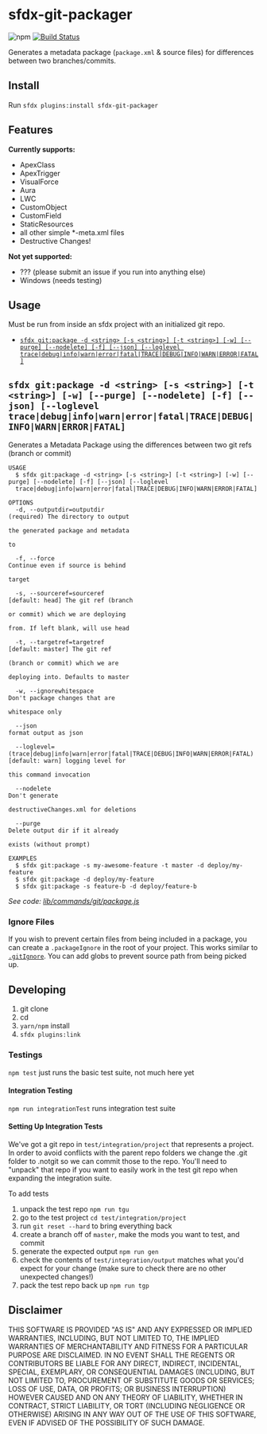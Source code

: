 # sfdx-git-packager

![npm](https://img.shields.io/npm/v/sfdx-git-packager) [![Build Status](https://travis-ci.org/ChuckJonas/sfdx-git-packager.svg?branch=master)](https://travis-ci.org/ChuckJonas/sfdx-git-packager)

Generates a metadata package (`package.xml` & source files) for differences between two branches/commits.

## Install

Run `sfdx plugins:install sfdx-git-packager`

## Features

**Currently supports:**

- ApexClass
- ApexTrigger
- VisualForce
- Aura
- LWC
- CustomObject
- CustomField
- StaticResources
- all other simple \*-meta.xml files
- Destructive Changes!

**Not yet supported:**

- ??? (please submit an issue if you run into anything else)
- Windows (needs testing)

## Usage

Must be run from inside an sfdx project with an initialized git repo.

<!-- commands -->
* [`sfdx git:package -d <string> [-s <string>] [-t <string>] [-w] [--purge] [--nodelete] [-f] [--json] [--loglevel trace|debug|info|warn|error|fatal|TRACE|DEBUG|INFO|WARN|ERROR|FATAL]`](#sfdx-gitpackage--d-string--s-string--t-string--w---purge---nodelete--f---json---loglevel-tracedebuginfowarnerrorfataltracedebuginfowarnerrorfatal)

## `sfdx git:package -d <string> [-s <string>] [-t <string>] [-w] [--purge] [--nodelete] [-f] [--json] [--loglevel trace|debug|info|warn|error|fatal|TRACE|DEBUG|INFO|WARN|ERROR|FATAL]`

Generates a Metadata Package using the differences between two git refs (branch or commit)

```
USAGE
  $ sfdx git:package -d <string> [-s <string>] [-t <string>] [-w] [--purge] [--nodelete] [-f] [--json] [--loglevel 
  trace|debug|info|warn|error|fatal|TRACE|DEBUG|INFO|WARN|ERROR|FATAL]

OPTIONS
  -d, --outputdir=outputdir                                                         (required) The directory to output
                                                                                    the generated package and metadata
                                                                                    to

  -f, --force                                                                       Continue even if source is behind
                                                                                    target

  -s, --sourceref=sourceref                                                         [default: head] The git ref (branch
                                                                                    or commit) which we are deploying
                                                                                    from. If left blank, will use head

  -t, --targetref=targetref                                                         [default: master] The git ref
                                                                                    (branch or commit) which we are
                                                                                    deploying into. Defaults to master

  -w, --ignorewhitespace                                                            Don't package changes that are
                                                                                    whitespace only

  --json                                                                            format output as json

  --loglevel=(trace|debug|info|warn|error|fatal|TRACE|DEBUG|INFO|WARN|ERROR|FATAL)  [default: warn] logging level for
                                                                                    this command invocation

  --nodelete                                                                        Don't generate
                                                                                    destructiveChanges.xml for deletions

  --purge                                                                           Delete output dir if it already
                                                                                    exists (without prompt)

EXAMPLES
  $ sfdx git:package -s my-awesome-feature -t master -d deploy/my-feature
  $ sfdx git:package -d deploy/my-feature
  $ sfdx git:package -s feature-b -d deploy/feature-b
```

_See code: [lib/commands/git/package.js](https://github.com/ChuckJonas/sfdx-git-diff-to-pkg/blob/v0.1.3/lib/commands/git/package.js)_
<!-- commandsstop -->

### Ignore Files

If you wish to prevent certain files from being included in a package, you can create a `.packageIgnore` in the root of your project. This works similar to [`.gitIgnore`](https://git-scm.com/docs/gitignore). You can add globs to prevent source path from being picked up.

## Developing

1. git clone
1. cd
1. `yarn/npm` install
1. `sfdx plugins:link`

### Testings

`npm test` just runs the basic test suite, not much here yet

#### Integration Testing

`npm run integrationTest` runs integration test suite

#### Setting Up Integration Tests

We've got a git repo in `test/integration/project` that represents a project. In order to avoid conflicts with the parent repo folders we change the .git folder to .notgit so we can commit those to the repo. You'll need to "unpack" that repo if you want to easily work in the test git repo when expanding the integration suite.

To add tests

1. unpack the test repo `npm run tgu`
1. go to the test project `cd test/integration/project`
1. run `git reset --hard` to bring everything back
1. create a branch off of `master`, make the mods you want to test, and commit
1. generate the expected output `npm run gen`
1. check the contents of `test/integration/output` matches what you'd expect for your change (make sure to check there are no other unexpected changes!)
1. pack the test repo back up `npm run tgp`

## Disclaimer

THIS SOFTWARE IS PROVIDED "AS IS" AND ANY EXPRESSED OR IMPLIED WARRANTIES, INCLUDING, BUT NOT LIMITED TO, THE IMPLIED WARRANTIES OF MERCHANTABILITY AND FITNESS FOR A PARTICULAR PURPOSE ARE DISCLAIMED. IN NO EVENT SHALL THE REGENTS OR CONTRIBUTORS BE LIABLE FOR ANY DIRECT, INDIRECT, INCIDENTAL, SPECIAL, EXEMPLARY, OR CONSEQUENTIAL DAMAGES (INCLUDING, BUT NOT LIMITED TO, PROCUREMENT OF SUBSTITUTE GOODS OR SERVICES; LOSS OF USE, DATA, OR PROFITS; OR BUSINESS INTERRUPTION) HOWEVER CAUSED AND ON ANY THEORY OF LIABILITY, WHETHER IN CONTRACT, STRICT LIABILITY, OR TORT (INCLUDING NEGLIGENCE OR OTHERWISE) ARISING IN ANY WAY OUT OF THE USE OF THIS SOFTWARE, EVEN IF ADVISED OF THE POSSIBILITY OF SUCH DAMAGE.
